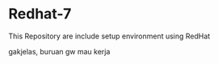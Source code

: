 # Redhat-7
This Repository are include setup environment using RedHat



gakjelas, buruan gw mau kerja
